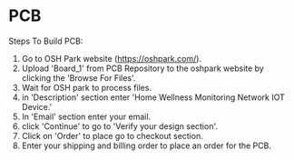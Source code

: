 # PCB
Steps To Build PCB:
1. Go to OSH Park website (https://oshpark.com/).
2. Upload 'Board_1' from PCB Repository to the oshpark website by clicking the 'Browse For Files'.
3. Wait for OSH park to process files.
4. in 'Description' section enter 'Home Wellness Monitoring Network IOT Device.'
5. In 'Email' section enter your email.
6. click 'Continue' to go to 'Verify your design section'.
7. Click on 'Order' to place go to checkout section.
8. Enter your shipping and billing order to place an order for the PCB.
